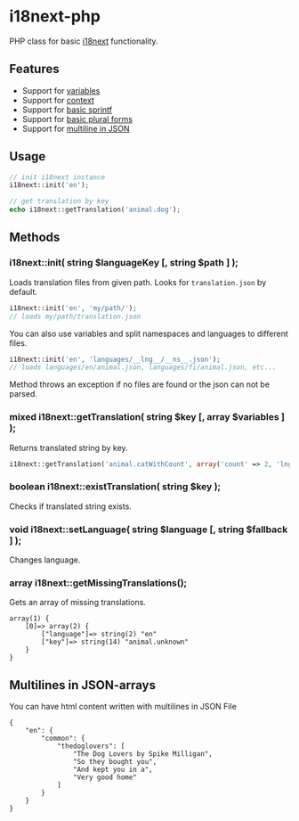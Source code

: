 i18next-php
===================
PHP class for basic [i18next](https://github.com/jamuhl/i18next) functionality.

## Features

- Support for [variables](http://i18next.com/pages/doc_features.html#interpolation)
- Support for [context](http://i18next.com/pages/doc_features.html#context)
- Support for [basic sprintf](http://i18next.com/pages/doc_features.html#sprintf)
- Support for [basic plural forms](http://i18next.com/pages/doc_features.html#plurals)
- Support for [multiline in JSON](http://i18next.com/pages/doc_features.html)

## Usage

```php
// init i18next instance
i18next::init('en');

// get translation by key
echo i18next::getTranslation('animal.dog');
```

## Methods

### i18next::init( string $languageKey [, string $path ] );
Loads translation files from given path. Looks for `translation.json` by default.
```php
i18next::init('en', 'my/path/');
// loads my/path/translation.json
```
You can also use variables and split namespaces and languages to different files.
```php
i18next::init('en', 'languages/__lng__/__ns__.json');
// loads languages/en/animal.json, languages/fi/animal.json, etc...
```

Method throws an exception if no files are found or the json can not be parsed.

### mixed i18next::getTranslation( string $key [, array $variables ] );
Returns translated string by key.
```php
i18next::getTranslation('animal.catWithCount', array('count' => 2, 'lng' => 'fi'));
```

### boolean i18next::existTranslation( string $key );
Checks if translated string exists.

### void i18next::setLanguage( string $language [, string $fallback ] );
Changes language.

### array i18next::getMissingTranslations();
Gets an array of missing translations.
```
array(1) {
    [0]=> array(2) {
        ["language"]=> string(2) "en"
        ["key"]=> string(14) "animal.unknown"
    }
}
```

## Multilines in JSON-arrays
You can have html content written with multilines in JSON File
```
{
	"en": {
		"common": {
			"thedoglovers": [
                "The Dog Lovers by Spike Milligan",
                "So they bought you",
                "And kept you in a",
                "Very good home"
            ]
        }
	}
}
```
